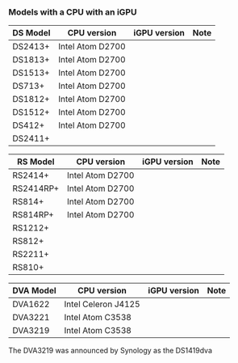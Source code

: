 ### Models with a CPU with an iGPU

| DS Model | CPU version | iGPU version | Note |
|----------|-------------|--------------|------|
| DS2413+ | Intel Atom D2700 |  |  |
| DS1813+ | Intel Atom D2700 |  |  |
| DS1513+ | Intel Atom D2700 |  |  |
| DS713+ | Intel Atom D2700 |  |  |
| DS1812+ | Intel Atom D2700 |  |  |
| DS1512+ | Intel Atom D2700 |  |  |
| DS412+ | Intel Atom D2700 |  |  |
| DS2411+ |  |  |  |

| RS Model | CPU version | iGPU version | Note |
|----------|-------------|--------------|------|
| RS2414+ | Intel Atom D2700 |  |  |
| RS2414RP+ | Intel Atom D2700 |  |  |
| RS814+ | Intel Atom D2700 |  |  |
| RS814RP+ | Intel Atom D2700 |  |  |
| RS1212+ |  |  |  |
| RS812+ |  |  |  |
| RS2211+ |  |  |  |
| RS810+ |  |  |  |

| DVA Model | CPU version | iGPU version | Note |
|-----------|-------------|--------------|------|
| DVA1622 | Intel Celeron J4125 |  |  |
| DVA3221 | Intel Atom C3538 |   |  |
| DVA3219 | Intel Atom C3538 |  |  |

The DVA3219 was announced by Synology as the DS1419dva
